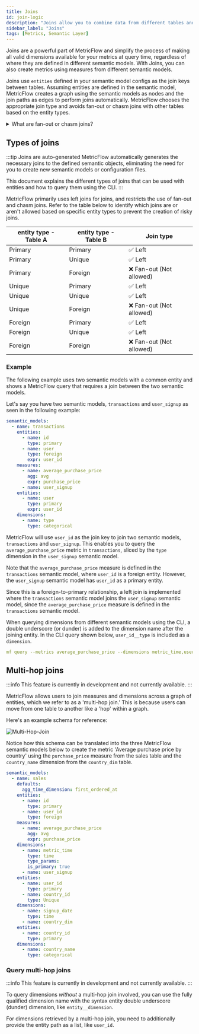 ```yaml
---
title: Joins
id: join-logic
description: "Joins allow you to combine data from different tables and create new metrics"
sidebar_label: "Joins"
tags: [Metrics, Semantic Layer]
---
```


Joins are a powerful part of MetricFlow and simplify the process of making all valid dimensions available for your metrics at query time, regardless of where they are defined in different semantic models. With Joins, you can also create metrics using measures from different semantic models.

Joins use `entities` defined in your semantic model configs as the join keys between tables. Assuming entities are defined in the semantic model, MetricFlow creates a graph using the semantic models as nodes and the join paths as edges to perform joins automatically. MetricFlow chooses the appropriate join type and avoids fan-out or chasm joins with other tables based on the entity types.

<details>
  <summary>What are fan-out or chasm joins?</summary>
  <div>
    <div>&mdash; Fan-out joins are when one row in a table is joined to multiple rows in another table, resulting in more output rows than input rows.<br /><br />
    &mdash; Chasm joins are when two tables have a many-to-many relationship through an intermediate table, and the join results in duplicate or missing data. </div>
  </div>
</details>


## Types of joins

:::tip Joins are auto-generated
MetricFlow automatically generates the necessary joins to the defined semantic objects, eliminating the need for you to create new semantic models or configuration files.

This document explains the different types of joins that can be used with entities and how to query them using the CLI.
:::

MetricFlow primarily uses left joins for joins, and restricts the use of fan-out and chasm joins. Refer to the table below to identify which joins are or aren't allowed based on specific entity types to prevent the creation of risky joins.

| entity type - Table A | entity type - Table B | Join type            |
|---------------------------|---------------------------|----------------------|
| Primary                   | Primary                   | ✅ Left                 |
| Primary                   | Unique                    | ✅ Left                 |
| Primary                   | Foreign                   | ❌ Fan-out (Not allowed) |
| Unique                    | Primary                   | ✅ Left                 |
| Unique                    | Unique                    | ✅ Left                 |
| Unique                    | Foreign                   | ❌ Fan-out (Not allowed) |
| Foreign                   | Primary                   | ✅ Left                 |
| Foreign                   | Unique                    | ✅ Left                 |
| Foreign                   | Foreign                   | ❌ Fan-out (Not allowed) |   

### Example

The following example uses two semantic models with a common entity and shows a MetricFlow query that requires a join between the two semantic models. 

Let's say you have two semantic models, `transactions` and `user_signup` as seen in the following example: 

```yaml
semantic_models:
  - name: transactions
    entities:
      - name: id
        type: primary
      - name: user
        type: foreign
        expr: user_id
    measures:
      - name: average_purchase_price
        agg: avg
        expr: purchase_price
      - name: user_signup
    entities:
      - name: user
        type: primary
        expr: user_id
    dimensions:
      - name: type
        type: categorical
```

MetricFlow will use `user_id` as the join key to join two semantic models, `transactions` and `user_signup`. This enables you to query the `average_purchase_price` metric in `transactions`, sliced by the `type` dimension in the `user_signup` semantic model.

Note that the `average_purchase_price` measure is defined in the `transactions` semantic model, where `user_id` is a foreign entity. However, the `user_signup` semantic model has `user_id` as a primary entity. 

Since this is a foreign-to-primary relationship, a left join is implemented where the `transactions` semantic model joins the `user_signup` semantic model, since the `average_purchase_price` measure is defined in the `transactions` semantic model.

When querying dimensions from different semantic models using the CLI, a double underscore (or dunder) is added to the dimension name after the joining entity. In the CLI query shown below, `user_id__type` is included as a `dimension`.

```yaml 
mf query --metrics average_purchase_price --dimensions metric_time,user_id__type 
```

## Multi-hop joins

:::info
This feature is currently in development and not currently available. 
:::

MetricFlow allows users to join measures and dimensions across a graph of entities, which we refer to as a 'multi-hop join.' This is because users can move from one table to another like a 'hop' within a graph.

Here's an example schema for reference:

![Multi-Hop-Join](/img/docs/building-a-dbt-project/multihop-diagram.png)

Notice how this schema can be translated into the three MetricFlow semantic models below to create the metric 'Average purchase price by country' using the `purchase_price` measure from the sales table and the `country_name` dimension from the `country_dim` table.

```yaml
semantic_models:
  - name: sales
    defaults:
      agg_time_dimension: first_ordered_at
    entities:
      - name: id
        type: primary
      - name: user_id
        type: foreign
    measures:
      - name: average_purchase_price
        agg: avg
        expr: purchase_price
    dimensions:
      - name: metric_time
        type: time
        type_params:
        is_primary: true
      - name: user_signup
    entities:
      - name: user_id
        type: primary
      - name: country_id
        type: Unique
    dimensions:
      - name: signup_date
        type: time
      - name: country_dim
    entities:
      - name: country_id
        type: primary
    dimensions:
      - name: country_name
        type: categorical
```

### Query multi-hop joins

:::info 
This feature is currently in development and not currently available.
::: 

To query dimensions _without_ a multi-hop join involved, you can use the fully qualified dimension name with the syntax entity double underscore (dunder) dimension, like `entity__dimension`. 

For dimensions retrieved by a multi-hop join, you need to additionally provide the entity path as a list, like `user_id`.

